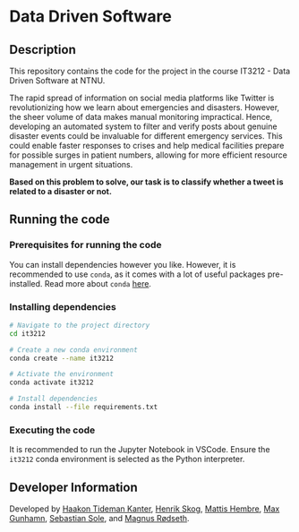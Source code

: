 # Data Driven Software

## Description

This repository contains the code for the project in the course IT3212 - Data Driven Software at NTNU.

The rapid spread of information on social media platforms like Twitter is revolutionizing how we learn about emergencies and disasters. However, the sheer volume of data makes manual monitoring impractical. Hence, developing an automated system to filter and verify posts about genuine disaster events could be invaluable for different emergency services. This could enable faster responses to crises and help medical facilities prepare for possible surges in patient numbers, allowing for more efficient resource management in urgent situations.

**Based on this problem to solve, our task is to classify whether a tweet is related to a disaster or not.**

## Running the code

### Prerequisites for running the code

You can install dependencies however you like. However, it is recommended to use `conda`, as it comes with a lot of useful packages pre-installed. Read more about `conda` [here](https://docs.conda.io/en/latest/).

### Installing dependencies

```sh
# Navigate to the project directory
cd it3212

# Create a new conda environment
conda create --name it3212

# Activate the environment
conda activate it3212

# Install dependencies
conda install --file requirements.txt
```

### Executing the code

It is recommended to run the Jupyter Notebook in VSCode. Ensure the `it3212` conda environment is selected as the Python interpreter.

## Developer Information

Developed by [Haakon Tideman Kanter](https://github.com/haakonka), [Henrik Skog](https://github.com/henrikskog), [Mattis Hembre](https://github.com/CzternastyHembre), [Max Gunhamn](https://github.com/maxhamn), [Sebastian Sole](https://github.com/Sebastian-Sole), and [Magnus Rødseth](https://github.com/magnusrodseth).
